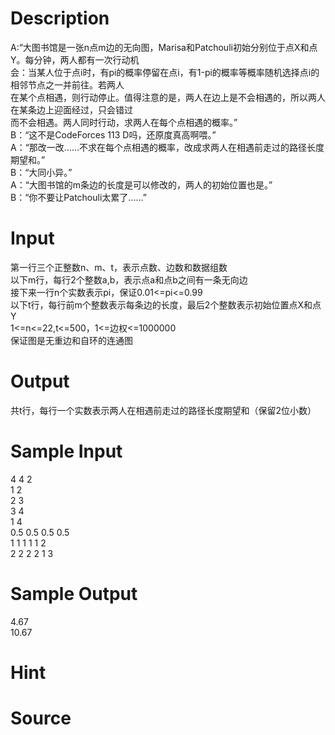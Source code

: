 
# Description

<div class="content"><div>A:“大图书馆是一张n点m边的无向图，Marisa和Patchouli初始分别位于点X和点Y。每分钟，两人都有一次行动机</div>
<div>会：当某人位于点i时，有pi的概率停留在点i，有1-pi的概率等概率随机选择点i的相邻节点之一并前往。若两人</div>
<div>在某个点相遇，则行动停止。值得注意的是，两人在边上是不会相遇的，所以两人在某条边上迎面经过，只会错过</div>
<div>而不会相遇。两人同时行动，求两人在每个点相遇的概率。”</div>
<div>B：“这不是CodeForces 113 D吗，还原度真高啊喂。”</div>
<div>A：“那改一改……不求在每个点相遇的概率，改成求两人在相遇前走过的路径长度期望和。”</div>
<div>B：“大同小异。”</div>
<div>A：“大图书馆的m条边的长度是可以修改的，两人的初始位置也是。”</div>
<div>B：“你不要让Patchouli太累了……”</div></div>

# Input

<div class="content"><div>第一行三个正整数n、m、t，表示点数、边数和数据组数</div>
<div>以下m行，每行2个整数a,b，表示点a和点b之间有一条无向边</div>
<div>接下来一行n个实数表示pi，保证0.01&lt;=pi&lt;=0.99</div>
<div>以下t行，每行前m个整数表示每条边的长度，最后2个整数表示初始位置点X和点Y</div>
<div>1&lt;=n&lt;=22,t&lt;=500，1&lt;=边权&lt;=1000000<br/>
保证图是无重边和自环的连通图</div>
<p></p></div>

# Output

<div class="content"><div>
<div>共t行，每行一个实数表示两人在相遇前走过的路径长度期望和（保留2位小数）</div>
</div></div>

# Sample Input

<div class="content"><span class="sampledata">4 4 2<br/>
1 2<br/>
2 3<br/>
3 4<br/>
1 4<br/>
0.5 0.5 0.5 0.5<br/>
1 1 1 1 1 2<br/>
2 2 2 2 1 3</span></div>

# Sample Output

<div class="content"><span class="sampledata">4.67<br/>
10.67</span></div>

# Hint

<div class="content"><p></p></div>

# Source

<div class="content"><p><a href="problemset.php?search="></a></p></div>

